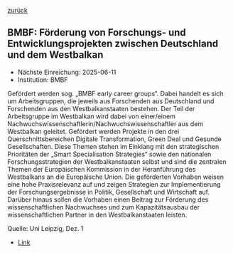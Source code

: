 [zurück](/funding/)

## BMBF: Förderung von Forschungs- und Entwicklungsprojekten zwischen Deutschland und dem Westbalkan

* Nächste Einreichung: 2025-06-11
* Institution: BMBF

Gefördert werden sog. „BMBF early career groups“. Dabei handelt es sich um Arbeitsgruppen, die jeweils aus Forschenden aus Deutschland und Forschenden aus den Westbalkanstaaten bestehen. Der Teil der Arbeitsgruppe im Westbalkan wird dabei von einer/einem Nachwuchswissenschaftlerin/Nachwuchswissenschaftler aus dem Westbalkan geleitet. Gefördert werden Projekte in den drei Querschnittsbereichen Digitale Transformation, Green Deal und Gesunde Gesellschaften. Diese Themen stehen im Einklang mit den strategischen Prioritäten der „Smart Specialisation Strategies“ sowie den nationalen Forschungsstrategien der Westbalkanstaaten selbst und sind die zentralen Themen der Europäischen Kommission in der Heranführung des Westbalkans an die Europäische Union.
Die geförderten Vorhaben weisen eine hohe Praxisrelevanz auf und zeigen Strategien zur Implementierung der Forschungsergebnisse in Politik, Gesellschaft und Wirtschaft auf. Darüber hinaus sollen die Vorhaben einen Beitrag zur Förderung des wissenschaftlichen Nachwuchses und zum Kapazitätsausbau der wissenschaftlichen Partner in den Westbalkanstaaten leisten.

Quelle: Uni Leipzig, Dez. 1

* [Link](https://www.bmbf.de/SharedDocs/Bekanntmachungen/DE/2025/03/2025-03-20-bekanntmachung-web2025.html?templateQueryString=WEB2025)